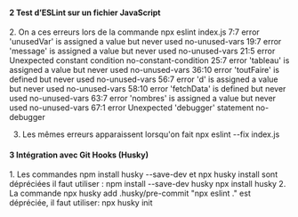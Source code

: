 <h4>2 Test d’ESLint sur un fichier JavaScript</h4>
2. On a ces erreurs lors de la commande npx eslint index.js
   7:7   error  'unusedVar' is assigned a value but never used  no-unused-vars
  19:7   error  'message' is assigned a value but never used    no-unused-vars
  21:5   error  Unexpected constant condition                   no-constant-condition
  25:7   error  'tableau' is assigned a value but never used    no-unused-vars
  36:10  error  'toutFaire' is defined but never used           no-unused-vars
  56:7   error  'd' is assigned a value but never used          no-unused-vars
  58:10  error  'fetchData' is defined but never used           no-unused-vars
  63:7   error  'nombres' is assigned a value but never used    no-unused-vars
  67:1   error  Unexpected 'debugger' statement                 no-debugger

3. Les mêmes erreurs apparaissent lorsqu'on fait npx eslint --fix index.js

<h4>3 Intégration avec Git Hooks (Husky) </h4>
1. Les commandes npm install husky --save-dev et npx husky install  sont dépréciées
il faut utiliser :
npm install --save-dev husky
npx install husky
2. La commande npx husky add .husky/pre-commit "npx eslint ." est dépréciée, il faut utiliser: npx husky init
